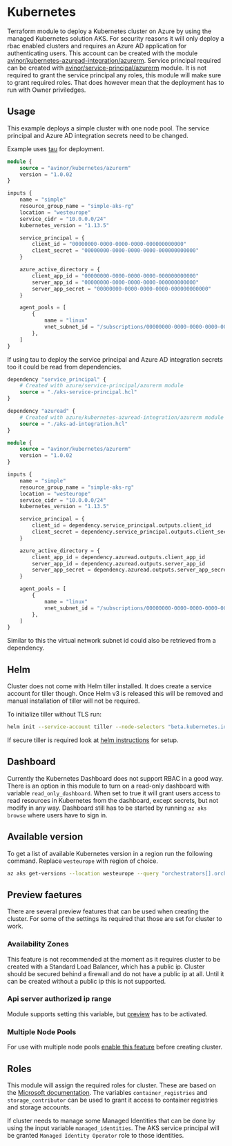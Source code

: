 # Kubernetes

Terraform module to deploy a Kubernetes cluster on Azure by using the managed Kubernetes solution AKS. For security reasons it will only deploy a rbac enabled clusters and requires an Azure AD application for authenticating users. This account can be created with the module [avinor/kubernetes-azuread-integration/azurerm](https://github.com/avinor/terraform-azurerm-kubernetes-azuread-integration). Service principal required can be created with [avinor/service-principal/azurerm](https://github.com/avinor/terraform-azurerm-service-principal) module. It is not required to grant the service principal any roles, this module will make sure to grant required roles. That does however mean that the deployment has to run with Owner priviledges.

## Usage

This example deploys a simple cluster with one node pool. The service principal and Azure AD integration secrets need to be changed.

Example uses [tau](https://github.com/avinor/tau) for deployment.

```terraform
module {
    source = "avinor/kubernetes/azurerm"
    version = "1.0.02
}

inputs {
    name = "simple"
    resource_group_name = "simple-aks-rg"
    location = "westeurope"
    service_cidr = "10.0.0.0/24"
    kubernetes_version = "1.13.5"

    service_principal = {
        client_id = "00000000-0000-0000-0000-000000000000"
        client_secret = "00000000-0000-0000-0000-000000000000"
    }

    azure_active_directory = {
        client_app_id = "00000000-0000-0000-0000-000000000000"
        server_app_id = "00000000-0000-0000-0000-000000000000"
        server_app_secret = "00000000-0000-0000-0000-000000000000"
    }

    agent_pools = [
        {
            name = "linux"
            vnet_subnet_id = "/subscriptions/00000000-0000-0000-0000-000000000000/resourceGroups/mygroup1/providers/Microsoft.Network/virtualNetworks/myvnet1"
        },
    ]
}
```

If using tau to deploy the service principal and Azure AD integration secrets too it could be read from dependencies.

```terraform
dependency "service_principal" {
    # Created with azure/service-principal/azurerm module
    source = "./aks-service-principal.hcl"
}

dependency "azuread" {
    # Created with azure/kubernetes-azuread-integration/azurerm module
    source = "./aks-ad-integration.hcl"
}

module {
    source = "avinor/kubernetes/azurerm"
    version = "1.0.02
}

inputs {
    name = "simple"
    resource_group_name = "simple-aks-rg"
    location = "westeurope"
    service_cidr = "10.0.0.0/24"
    kubernetes_version = "1.13.5"

    service_principal = {
        client_id = dependency.service_principal.outputs.client_id
        client_secret = dependency.service_principal.outputs.client_secret
    }

    azure_active_directory = {
        client_app_id = dependency.azuread.outputs.client_app_id
        server_app_id = dependency.azuread.outputs.server_app_id
        server_app_secret = dependency.azuread.outputs.server_app_secret
    }

    agent_pools = [
        {
            name = "linux"
            vnet_subnet_id = "/subscriptions/00000000-0000-0000-0000-000000000000/resourceGroups/mygroup1/providers/Microsoft.Network/virtualNetworks/myvnet1"
        },
    ]
}
```

Similar to this the virtual network subnet id could also be retrieved from a dependency.

## Helm

Cluster does not come with Helm tiller installed. It does create a service account for tiller though. Once Helm v3 is released this will be removed and manual installation of tiller will not be required.

To initialize tiller without TLS run:

```bash
helm init --service-account tiller --node-selectors "beta.kubernetes.io/os"="linux"
```

If secure tiller is required look at [helm instructions](https://github.com/helm/helm/blob/master/docs/tiller_ssl.md) for setup.

## Dashboard

Currently the Kubernetes Dashboard does not support RBAC in a good way. There is an option in this module to turn on a read-only dashboard with variable `read_only_dashboard`. When set to true it will grant users access to read resources in Kubernetes from the dashboard, except secrets, but not modify in any way. Dashboard still has to be started by running `az aks browse` where users have to sign in.

## Available version

To get a list of available Kubernetes version in a region run the following command. Replace `westeurope` with region of choice.

```bash
az aks get-versions --location westeurope --query "orchestrators[].orchestratorVersion"
```

## Preview faetures

There are several preview features that can be used when creating the cluster. For some of the settings its required that those are set for cluster to work.

### Availability Zones

This feature is not recommended at the moment as it requires cluster to be created with a Standard Load Balancer, which has a public ip. Cluster should be secured behind a firewall and do not have a public ip at all. Until it can be created without a public ip this is not supported.

### Api server authorized ip range

Module supports setting this variable, but [preview](https://docs.microsoft.com/en-us/azure/aks/api-server-authorized-ip-ranges) has to be activated.

### Multiple Node Pools

For use with multiple node pools [enable this feature](https://docs.microsoft.com/en-us/azure/aks/use-multiple-node-pools) before creating cluster.

## Roles

This module will assign the required roles for cluster. These are based on the [Microsoft documentation](https://docs.microsoft.com/en-us/azure/aks/kubernetes-service-principal). The variables `container_registries` and `storage_contributor` can be used to grant it access to container registries and storage accounts.

If cluster needs to manage some Managed Identities that can be done by using the input variable `managed_identities`. The AKS service principal will be granted `Managed Identity Operator` role to those identities.
